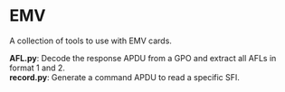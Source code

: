 # EMV
A collection of tools to use with EMV cards.

**AFL.py**: Decode the response APDU from a GPO and extract all AFLs in format 1 and 2.  
**record.py**: Generate a command APDU to read a specific SFI.
